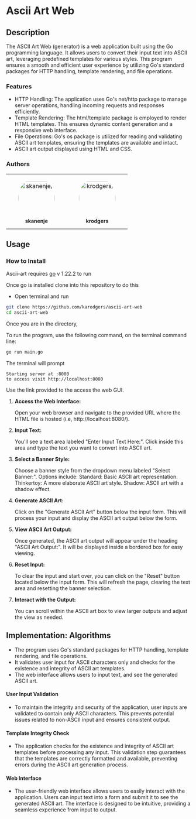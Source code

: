 # Ascii Art Web
## Description
The ASCII Art Web (generator) is a web application built using the Go programming language. It allows users to convert their input text into ASCII art, leveraging predefined templates for various styles. This program ensures a smooth and efficient user experience by utilizing Go's standard packages for HTTP handling, template rendering, and file operations.
### Features
- HTTP Handling: The application uses Go's net/http package to manage server operations, handling incoming requests and responses efficiently.
- Template Rendering: The html/template package is employed to render HTML templates. This ensures dynamic content generation and a responsive web interface.
- File Operations: Go's os package is utilized for reading and validating ASCII art templates, ensuring the templates are available and intact.
- ASCII art output displayed using HTML and CSS.

### Authors

<table>
<tr>
    <td align="center" style="word-wrap: break-word; width: 150.0; height: 150.0">
        <a href=https://www.linkedin.com/in/swabri-musa-565350291?lipi=urn%3Ali%3Apage%3Ad_flagship3_profile_view_base_contact_details%3Buf0Ls4oWR2O2WLUMO5sIBg%3D%3D>
            <img src=https://learn.zone01kisumu.ke/git/avatars/bc7899a0aac2630a0a9b50bf330437a7?size=870 width="100;"  style="border-radius:50%;align-items:center;justify-content:center;overflow:hidden;padding-top:10px" alt=skanenje/>
            <br />
            <sub style="font-size:14px"><b>skanenje</b></sub>
        </a>
    </td>
    <td align="center" style="word-wrap: break-word; width: 150.0; height: 150.0">
        <a href=https://www.linkedin.com/in/rodgers-kaunda>
            <img src=https://learn.zone01kisumu.ke/git/avatars/aa19095145ab1ad43695e3cd3f7f3a5b?size=870 width="100;"  style="border-radius:50%;align-items:center;justify-content:center;overflow:hidden;padding-top:10px" alt=krodgers/>
            <br />
            <sub style="font-size:14px"><b>krodgers</b></sub>
        </a>
    </td>
</tr>
</table>

## Usage
### How to Install
Ascii-art requires [go](https://go.dev/dl/)  v 1.22.2 to run

Once go is installed  clone into this repository to do this 

- Open terminal and run
``` sh
git clone https://github.com/karodgers/ascii-art-web
cd ascii-art-web
```
Once you are in the directory,

To run the program, use the following command, on the terminal command line:
```bash
go run main.go
```
The terminal will prompt 
```
Starting server at :8080
to access visit http://localhost:8080
```
Use the link provided to the access the web GUI.

1. **Access the Web Interface:**

    Open your web browser and navigate to the provided URL where the HTML file is hosted (i.e, http://localhost:8080/).

2. **Input Text:**

    You'll see a text area labeled "Enter Input Text Here:". Click inside this area and type the text you want to convert into ASCII art.

3. **Select a Banner Style:**

    Choose a banner style from the dropdown menu labeled "Select Banner:". Options include:
        Standard: Basic ASCII art representation.
        Thinkertoy: A more elaborate ASCII art style.
        Shadow: ASCII art with a shadow effect.

4. **Generate ASCII Art:**

    Click on the "Generate ASCII Art" button below the input form. This will process your input and display the ASCII art output below the form.

5. **View ASCII Art Output:**

    Once generated, the ASCII art output will appear under the heading "ASCII Art Output:". It will be displayed inside a bordered box for easy viewing.

7. **Reset Input:**

    To clear the input and start over, you can click on the "Reset" button located below the input form. This will refresh the page, clearing the text area and resetting the banner selection.

8. **Interact with the Output:**

    You can scroll within the ASCII art box to view larger outputs and adjust the view as needed.
## Implementation: Algorithms
- The program uses Go's standard packages for HTTP handling, template rendering, and file operations.
- It validates user input for ASCII characters only and checks for the existence and integrity of ASCII art templates.
- The web interface allows users to input text, and see the generated ASCII art.

#### User Input Validation

- To maintain the integrity and security of the application, user inputs are validated to contain only ASCII characters. This prevents potential issues related to non-ASCII input and ensures consistent output.

#### Template Integrity Check

- The application checks for the existence and integrity of ASCII art templates before processing any input. This validation step guarantees that the templates are correctly formatted and available, preventing errors during the ASCII art generation process.

#### Web Interface

- The user-friendly web interface allows users to easily interact with the application. Users can input text into a form and submit it to see the generated ASCII art. The interface is designed to be intuitive, providing a seamless experience from input to output.


